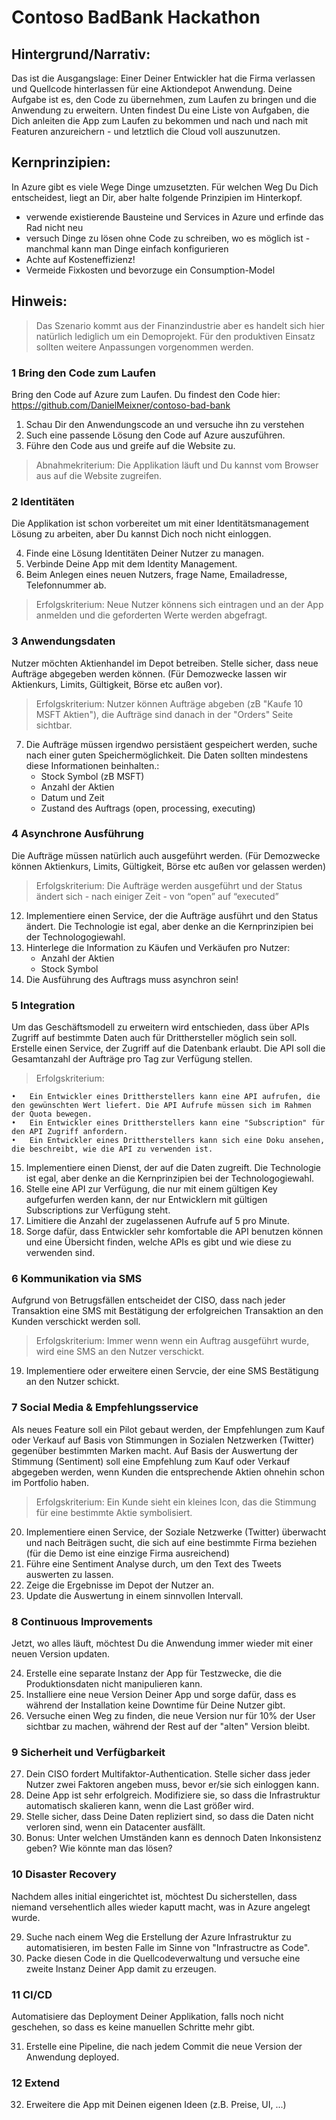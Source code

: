 # Contoso BadBank Hackathon


## Hintergrund/Narrativ:
Das ist die Ausgangslage: Einer Deiner Entwickler hat die Firma verlassen und Quellcode hinterlassen für eine Aktiondepot Anwendung. Deine Aufgabe ist es, den Code zu übernehmen, zum Laufen zu bringen und die Anwendung zu erweitern.
Unten findest Du eine Liste von Aufgaben, die Dich anleiten die App zum Laufen zu bekommen und nach und nach mit Featuren anzureichern - und letztlich die Cloud voll auszunutzen.


## Kernprinzipien:
In Azure gibt es viele Wege Dinge umzusetzten. Für welchen Weg Du Dich entscheidest, liegt an Dir, aber halte folgende Prinzipien im Hinterkopf.
- verwende existierende Bausteine und Services in Azure und erfinde das Rad nicht neu
- versuch Dinge zu lösen ohne Code zu schreiben, wo es möglich ist - manchmal kann man Dinge einfach konfigurieren
- Achte auf Kosteneffizienz!
- Vermeide Fixkosten und bevorzuge ein Consumption-Model


## Hinweis:
>Das Szenario kommt aus der Finanzindustrie aber es handelt sich hier natürlich lediglich um ein Demoprojekt. Für den produktiven Einsatz sollten weitere Anpassungen vorgenommen werden.



### 1	Bring den Code zum Laufen
Bring den Code auf Azure zum Laufen. Du findest den Code hier: https://github.com/DanielMeixner/contoso-bad-bank

1.	Schau Dir den Anwendungscode an und versuche ihn zu verstehen
2.	Such eine passende Lösung den Code auf Azure auszuführen.
3.	Führe den Code aus und greife auf die Website zu.

> Abnahmekriterium: Die Applikation läuft und Du kannst vom Browser aus auf die Website zugreifen.

### 2	Identitäten
Die Applikation ist schon vorbereitet um mit einer Identitätsmanagement Lösung zu arbeiten, aber Du kannst Dich noch nicht einloggen.

4.	Finde eine Lösung Identitäten Deiner Nutzer zu managen.  
5.	Verbinde Deine App mit dem Identity Management.
6.	Beim Anlegen eines neuen Nutzers, frage Name, Emailadresse, Telefonnummer ab.

> Erfolgskriterium: Neue Nutzer könnens sich eintragen und an der App anmelden und die geforderten Werte werden abgefragt.

### 3	Anwendungsdaten
Nutzer möchten Aktienhandel im Depot betreiben. Stelle sicher, dass neue Aufträge abgegeben werden können. (Für Demozwecke lassen wir Aktienkurs, Limits, Gültigkeit, Börse etc außen vor).
> Erfolgskriterium: Nutzer können Aufträge abgeben (zB "Kaufe 10 MSFT Aktien"), die Aufträge sind danach in der "Orders" Seite sichtbar.

7.	Die Aufträge müssen irgendwo persistäent gespeichert werden, suche nach einer guten Speichermöglichkeit. Die Daten sollten mindestens diese Informationen beinhalten.:
    *	Stock Symbol (zB MSFT)
    *	Anzahl der Aktien
    *	Datum und Zeit
    *	Zustand des Auftrags (open, processing, executing)


### 4	Asynchrone Ausführung
Die Aufträge müssen natürlich auch ausgeführt werden. (Für Demozwecke können Aktienkurs, Limits, Gültigkeit, Börse etc außen vor gelassen werden)

> Erfolgskriterium: Die Aufträge werden ausgeführt und der Status ändert sich - nach einiger Zeit - von  “open” auf “executed” 

12.	Implementiere einen Service, der die Aufträge ausführt und den Status ändert. Die Technologie ist egal, aber denke an die Kernprinzipien bei der Technologogiewahl. 
13.	Hinterlege die Information zu Käufen und Verkäufen pro Nutzer:
    *	Anzahl der Aktien 
    *	Stock Symbol
14.	Die Ausführung des Auftrags muss asynchron sein!

### 5	Integration
Um das Geschäftsmodell zu erweitern wird entschieden, dass über APIs Zugriff auf bestimmte Daten auch für Dritthersteller möglich sein soll. Erstelle einen Service, der Zugriff auf die Datenbank erlaubt. Die API soll die Gesamtanzahl der Aufträge pro Tag zur Verfügung stellen.

> Erfolgskriterium:

    •	Ein Entwickler eines Drittherstellers kann eine API aufrufen, die den gewünschten Wert liefert. Die API Aufrufe müssen sich im Rahmen der Quota bewegen. 
    •	Ein Entwickler eines Drittherstellers kann eine "Subscription" für den API Zugriff anfordern.           
    •	Ein Entwickler eines Drittherstellers kann sich eine Doku ansehen, die beschreibt, wie die API zu verwenden ist.

15.	Implementiere einen Dienst, der auf die Daten zugreift. Die Technologie ist egal, aber denke an die Kernprinzipien bei der Technologogiewahl.
16.	Stelle eine API zur Verfügung, die nur mit einem gültigen Key aufgefurfen werden kann, der nur Entwicklern mit gültigen Subscriptions zur Verfügung steht.
17.	Limitiere die Anzahl der zugelassenen Aufrufe auf 5 pro Minute.
18.	Sorge dafür, dass Entwickler sehr komfortable die API benutzen können und eine Übersicht finden, welche APIs es gibt und wie diese zu verwenden sind. 

### 6	Kommunikation via SMS
Aufgrund von Betrugsfällen entscheidet der CISO, dass nach jeder Transaktion eine SMS mit Bestätigung der erfolgreichen Transaktion an den Kunden verschickt werden soll. 
> Erfolgskriterium: Immer wenn wenn ein Auftrag ausgeführt wurde, wird eine SMS an den Nutzer verschickt. 

19.	Implementiere oder erweitere einen Servcie, der eine SMS Bestätigung an den Nutzer schickt.

### 7	Social Media & Empfehlungsservice
Als neues Feature soll ein Pilot gebaut werden, der Empfehlungen zum Kauf oder Verkauf auf Basis von Stimmungen in Sozialen Netzwerken (Twitter) gegenüber bestimmten Marken macht. Auf Basis der Auswertung der Stimmung (Sentiment) soll eine Empfehlung zum Kauf oder Verkauf abgegeben werden, wenn Kunden die entsprechende Aktien ohnehin schon im Portfolio haben.
> Erfolgskriterium: Ein Kunde sieht ein kleines Icon, das die Stimmung für eine bestimmte Aktie symbolisiert. 

20.	Implementiere einen Service, der Soziale Netzwerke (Twitter) überwacht und nach Beiträgen sucht, die sich auf eine bestimmte Firma beziehen (für die Demo ist eine einzige Firma ausreichend)
21.	Führe eine Sentiment Analyse durch, um den Text des Tweets auswerten zu lassen.
22.	Zeige die Ergebnisse im Depot der Nutzer an.
23.	Update die Auswertung in einem sinnvollen Intervall.

### 8	Continuous Improvements
Jetzt, wo alles läuft, möchtest Du die Anwendung immer wieder mit einer neuen Version updaten.

24.	Erstelle eine separate Instanz der App für Testzwecke, die die Produktionsdaten nicht manipulieren kann.
25.	Installiere eine neue Version Deiner App und sorge dafür, dass es während der Installation keine Downtime für Deine Nutzer gibt.
26.	Versuche einen Weg zu finden, die neue Version nur für 10% der User sichtbar zu machen, während der Rest auf der "alten" Version bleibt. 

### 9	Sicherheit und Verfügbarkeit
27. Dein CISO fordert Multifaktor-Authentication. Stelle sicher dass jeder Nutzer zwei Faktoren angeben muss, bevor er/sie sich einloggen kann.
28.	Deine App ist sehr erfolgreich. Modifiziere sie, so dass die Infrastruktur automatisch skalieren kann, wenn die Last größer wird.
29. Stelle sicher, dass Deine Daten repliziert sind, so dass die Daten nicht verloren sind, wenn ein Datacenter ausfällt.
30.	Bonus: Unter welchen Umständen kann es dennoch Daten Inkonsistenz geben? Wie könnte man das lösen?

### 10	Disaster Recovery 
Nachdem alles initial eingerichtet ist, möchtest Du sicherstellen, dass niemand versehentlich alles wieder kaputt macht, was in Azure angelegt wurde.

29.	Suche nach einem Weg die Erstellung der Azure Infrastruktur zu automatisieren, im besten Falle im Sinne von "Infrastructre as Code".
30.	Packe diesen Code in die Quellcodeverwaltung und versuche eine zweite Instanz Deiner App damit zu erzeugen.

### 11	CI/CD
Automatisiere das Deployment Deiner Applikation, falls noch nicht geschehen, so dass es keine manuellen Schritte mehr gibt.

31.	Erstelle eine Pipeline, die nach jedem Commit die neue Version der Anwendung deployed.

### 12 Extend 

32. Erweitere die App mit Deinen eigenen Ideen (z.B. Preise, UI, ...)



